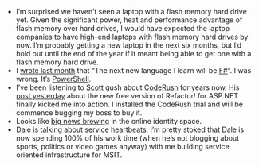 -   I’m surprised we haven’t seen a laptop with a flash memory hard
    drive yet. Given the significant power, heat and performance
    advantage of flash memory over hard drives, I would have expected
    the laptop companies to have high-end laptops with flash memory hard
    drives by now. I’m probably getting a new laptop in the next six
    months, but I’d hold out until the end of the year if it meant being
    able to get one with a flash memory hard drive.
-   I [wrote last
    month](http://devhawk.net/2007/01/10/Morning+Coffee+7.aspx) that
    “The next new language I learn will be
    [F\#](http://research.microsoft.com/fsharp/fsharp.aspx)“. I was
    wrong. It’s
    [PowerShell](http://www.microsoft.com/windowsserver2003/technologies/management/powershell/default.mspx).
-   I’ve been listening to [Scott](http://www.hanselman.com/blog/) gush
    about
    [CodeRush](http://www.devexpress.com/Products/NET/IDETools/CodeRush/)
    for years now. His [post
    yesterday](http://www.hanselman.com/blog/FreeRefactorForASPNETSoftwareFromTheMakersOfCodeRush.aspx)
    about the new free version of Refactor! for ASP.NET finally kicked
    me into action. I installed the CodeRush trial and will be commence
    bugging my boss to buy it.
-   Looks like [big news brewing](http://www.identityblog.com/?p=668) in
    the online identity space.
-   Dale is [talking about service
    heartbeats](http://halfmybrain.spaces.live.com/Blog/cns!DF6CA820250998D2!335.entry).
    I’m pretty stoked that Dale is now spending 100% of his work time
    (when he’s not blogging about sports, politics or video games
    anyway) with me building service oriented infrastructure for MSIT.

